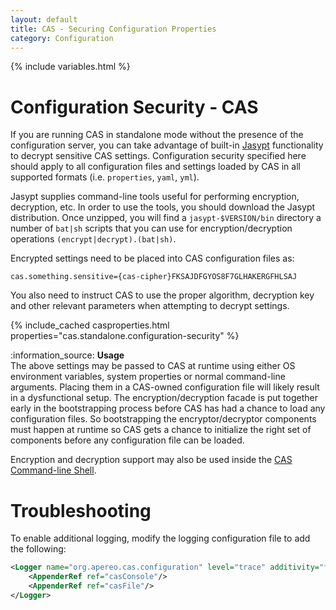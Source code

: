 ```yaml
---
layout: default
title: CAS - Securing Configuration Properties
category: Configuration
---
```


{% include variables.html %}

# Configuration Security - CAS

If you are running CAS in standalone mode without the presence of the configuration server,
you can take advantage of built-in [Jasypt](https://github.com/jasypt/jasypt) functionality to decrypt 
sensitive CAS settings. Configuration security specified here should apply to all configuration 
files and settings loaded by CAS in all supported formats (i.e. `properties`, `yaml`, `yml`).

Jasypt supplies command-line tools useful for performing encryption, decryption, etc. In 
order to use the tools, you should download the Jasypt distribution. Once unzipped, you will find a `jasypt-$VERSION/bin` 
directory a number of `bat|sh` scripts that you can use for encryption/decryption operations `(encrypt|decrypt).(bat|sh)`.

Encrypted settings need to be placed into CAS configuration files as:

```properties
cas.something.sensitive={cas-cipher}FKSAJDFGYOS8F7GLHAKERGFHLSAJ
```

You also need to instruct CAS to use the proper algorithm, decryption key and other relevant parameters
when attempting to decrypt settings. 
   
{% include_cached casproperties.html properties="cas.standalone.configuration-security" %}

<div class="alert alert-info">:information_source: <strong>Usage</strong><br/>The above settings may be passed to CAS at runtime using either OS 
environment variables, system properties or normal command-line arguments. Placing them in a CAS-owned configuration file
will likely result in a dysfunctional setup. The encryption/decryption facade is put together early in the bootstrapping 
process before CAS has had a chance to load any configuration files. So bootstrapping the encryptor/decryptor components 
must happen at runtime so CAS gets a chance to initialize the right set of components before any configuration file can be loaded.
</div>

Encryption and decryption support may also be used inside the [CAS Command-line Shell](../installation/Configuring-Commandline-Shell.html).

# Troubleshooting

To enable additional logging, modify the logging configuration file to add the following:

```xml
<Logger name="org.apereo.cas.configuration" level="trace" additivity="false">
    <AppenderRef ref="casConsole"/>
    <AppenderRef ref="casFile"/>
</Logger>
```
